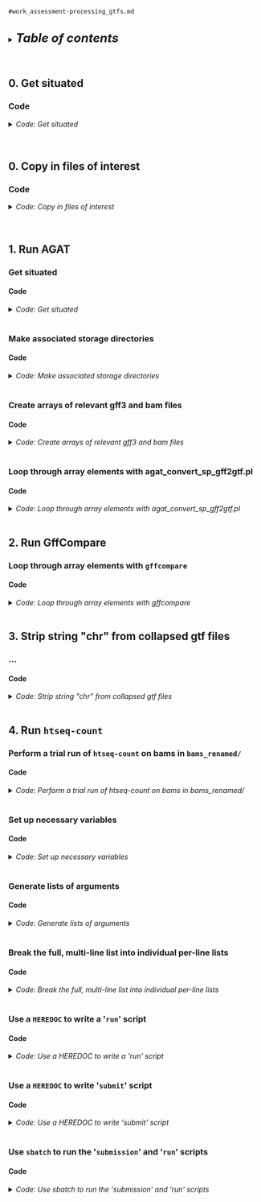 
`#work_assessment-processing_gtfs.md`
<br />
<br />

<details>
<summary><b><font size="+2"><i>Table of contents</i></font></b></summary>
<!-- MarkdownTOC -->

1. [0. Get situated](#0-get-situated)
    1. [Code](#code)
1. [0. Copy in files of interest](#0-copy-in-files-of-interest)
    1. [Code](#code-1)
1. [1. Run AGAT](#1-run-agat)
    1. [Get situated](#get-situated)
        1. [Code](#code-2)
    1. [Make associated storage directories](#make-associated-storage-directories)
        1. [Code](#code-3)
    1. [Create arrays of relevant gff3 and bam files](#create-arrays-of-relevant-gff3-and-bam-files)
        1. [Code](#code-4)
    1. [Loop through array elements with agat_convert_sp_gff2gtf.pl](#loop-through-array-elements-with-agat_convert_sp_gff2gtfpl)
        1. [Code](#code-5)
1. [2. Run GffCompare](#2-run-gffcompare)
    1. [Loop through array elements with `gffcompare`](#loop-through-array-elements-with-gffcompare)
        1. [Code](#code-6)
1. [3. Strip string "chr" from collapsed gtf files](#3-strip-string-chr-from-collapsed-gtf-files)
    1. [...](#)
        1. [Code](#code-7)
1. [4. Run `htseq-count`](#4-run-htseq-count)
    1. [Perform a trial run of `htseq-count` on bams in `bams_renamed/`](#perform-a-trial-run-of-htseq-count-on-bams-in-bams_renamed)
        1. [Code](#code-8)
    1. [Set up necessary variables](#set-up-necessary-variables)
        1. [Code](#code-9)
    1. [Generate lists of arguments](#generate-lists-of-arguments)
        1. [Code](#code-10)
    1. [Break the full, multi-line list into individual per-line lists](#break-the-full-multi-line-list-into-individual-per-line-lists)
        1. [Code](#code-11)
    1. [Use a `HEREDOC` to write a '`run`' script](#use-a-heredoc-to-write-a-run-script)
        1. [Code](#code-12)
    1. [Use a `HEREDOC` to write '`submit`' script](#use-a-heredoc-to-write-submit-script)
        1. [Code](#code-13)
    1. [Use `sbatch` to run the '`submission`' and '`run`' scripts](#use-sbatch-to-run-the-submission-and-run-scripts)
        1. [Code](#code-14)

<!-- /MarkdownTOC -->
</details>
<br />
<br />

<a id="0-get-situated"></a>
## 0. Get situated
<a id="code"></a>
### Code
<details>
<summary><i>Code: Get situated</i></summary>

```bash
#!/bin/bash

tmux new -s gff3
tmux attach -t gff3
grabnode  # 8, defaults

transcriptome && 
    {
        cd "results/2023-0215" \
            || echo "cd'ing failed; check on this..."
    }

if [[ "${CONDA_DEFAULT_ENV}" != "base" ]]; then 
    conda deactivate
fi
```
</details>
<br />
<br />

<a id="0-copy-in-files-of-interest"></a>
## 0. Copy in files of interest
<a id="code-1"></a>
### Code
<details>
<summary><i>Code: Copy in files of interest</i></summary>

```bash
#!/bin/bash

#  Already ----------------------------
p_gen="${HOME}/genomes"
p_gtf="${HOME}/tsukiyamalab/kalavatt/2022_transcriptome-construction/results/2023-0215/infiles_gtf-gff3/already"

if [[ ! -d "${p_gtf}" ]]; then mkdir -p "${p_gtf}"; fi

#  Check that files exist with the given paths
., "${p_gen}/combined_AG/gtf/combined_AG.gtf"
., "${p_gen}/combined_SC_KL_20S/gff3/combined_SC_KL_20S.gff3"
., "${p_gen}/combined_SC_KL_20S/gff3/combined_SC_KL.gff3"
., "${p_gen}/kluyveromyces_lactis_gca_000002515/Ensembl/55/gff3/Kluyveromyces_lactis_gca_000002515.ASM251v1.55.gff3"
., "${p_gen}/sacCer3/Ensembl/108/gtf/Saccharomyces_cerevisiae.R64-1-1.108.gtf"
., "${p_gen}/sacCer3/Ensembl/108/gtf/Saccharomyces_cerevisiae.R64-1-1.108.plus-chr-rename.gtf"

#  Copy in necessary files
if [[ ! -f "${p_gtf}/combined_AG.gtf" ]]; then
    cp \
        "${p_gen}/combined_AG/gtf/combined_AG.gtf" \
        "${p_gtf}/combined_AG.gtf"
fi

if [[ ! -f "${p_gtf}/combined_SC_KL_20S.gff3" ]]; then
    cp \
        "${p_gen}/combined_SC_KL_20S/gff3/combined_SC_KL_20S.gff3" \
        "${p_gtf}/combined_SC_KL_20S.gff3"
fi

if [[ ! -f "${p_gtf}/combined_SC_KL.gff3" ]]; then
    cp \
        "${p_gen}/combined_SC_KL_20S/gff3/combined_SC_KL.gff3" \
        "${p_gtf}/combined_SC_KL.gff3"
fi

if [[ ! -f "${p_gtf}/Kluyveromyces_lactis_gca_000002515.ASM251v1.55.gff3" ]]; then
    cp \
        "${p_gen}/kluyveromyces_lactis_gca_000002515/Ensembl/55/gff3/Kluyveromyces_lactis_gca_000002515.ASM251v1.55.gff3" \
        "${p_gtf}/Kluyveromyces_lactis_gca_000002515.ASM251v1.55.gff3"
fi

if [[ ! -f "${p_gtf}/Saccharomyces_cerevisiae.R64-1-1.108.gtf" ]]; then
    cp \
        "${p_gen}/sacCer3/Ensembl/108/gtf/Saccharomyces_cerevisiae.R64-1-1.108.gtf" \
        "${p_gtf}/Saccharomyces_cerevisiae.R64-1-1.108.gtf"
fi

if [[ ! -f "${p_gtf}/Saccharomyces_cerevisiae.R64-1-1.108.plus-chr-rename.gtf" ]]; then
    cp \
        "${p_gen}/sacCer3/Ensembl/108/gtf/Saccharomyces_cerevisiae.R64-1-1.108.plus-chr-rename.gtf" \
        "${p_gtf}/Saccharomyces_cerevisiae.R64-1-1.108.plus-chr-rename.gtf"
fi


#  Trinity-GG -------------------------
p_trinity="${HOME}/tsukiyamalab/kalavatt/2022_transcriptome-construction/results/2023-0111/outfiles_GMAP_rough-draft/Trinity-GG"
p_gtf="${HOME}/tsukiyamalab/kalavatt/2022_transcriptome-construction/results/2023-0215/infiles_gtf-gff3"

cp -r "${p_trinity}" "${p_gtf}"
```
</details>
<br />
<br />

<a id="1-run-agat"></a>
## 1. Run AGAT
<a id="get-situated"></a>
### Get situated
<a id="code-2"></a>
#### Code
<details>
<summary><i>Code: Get situated</i></summary>

```bash
#!/bin/bash

# tmux new -s install
# tmux attach -t install
grabnode  # 8, defaults

transcriptome && 
    {
        cd "results/2023-0215" \
            || echo "cd'ing failed; check on this..."
    }

if [[ "${CONDA_DEFAULT_ENV}" != "base" ]]; then 
    conda deactivate
fi
source activate gff3_env
```
</details>
<br />

<a id="make-associated-storage-directories"></a>
### Make associated storage directories
<a id="code-3"></a>
#### Code
<details>
<summary><i>Code: Make associated storage directories</i></summary>

```bash
#!/bin/bash

mkdir -p outfiles_gtf-gff3/{already,Trinity-GG}
mkdir -p outfiles_gtf-gff3/Trinity-GG/{G_N,Q_N}/err_out

mkdir -p outfiles_htseq-count/{already,Trinity-GG}
mkdir -p outfiles_htseq-count/Trinity-GG/{G_N,Q_N}/{sh,list,err_out}
```
</details>
<br />

<a id="create-arrays-of-relevant-gff3-and-bam-files"></a>
### Create arrays of relevant gff3 and bam files
<a id="code-4"></a>
#### Code
<details>
<summary><i>Code: Create arrays of relevant gff3 and bam files</i></summary>

```bash
#!/bin/bash

unset stems
typeset -a stems
while IFS=" " read -r -d $'\0'; do
    stems+=( "${REPLY%.gff3}" )
done < <(\
    find . \
        -type f \
        -name "trinity*.gff3" \
        -print0 \
            | sort -z\
)
echo_test "${stems[@]}"
echo "${#stems[@]}"  # 12

unset bams
typeset -a bams
while IFS=" " read -r -d $'\0'; do
    bams+=( "${REPLY}" )
done < <(\
    find "bams_renamed/UT_prim_UMI" \
        -type l \
        -name "*ovn*bam" \
        -print0 \
            | sort -z \
)
echo_test "${bams[@]}"
echo "${#bams[@]}"  # 8
```
</details>
<br />

<a id="loop-through-array-elements-with-agat_convert_sp_gff2gtfpl"></a>
### Loop through array elements with agat_convert_sp_gff2gtf.pl
<a id="code-5"></a>
#### Code
<details>
<summary><i>Code: Loop through array elements with agat_convert_sp_gff2gtf.pl</i></summary>

```bash
#!/bin/bash

for i in "${stems[@]}"; do
    in="${i}.gff3"
    out="$(echo "${i}" | sed 's/infiles/outfiles/g' - )"
    err_out="$(dirname "${out}")/err_out/01-agat.$(basename "${out}")"
    echo "Running agat_convert_sp_gff2gtf.pl"
    echo "        in   ${in}"
    echo "       out  ${out}.gtf"
    echo "    stdout  ${err_out}.stdout.txt"
    echo "    stderr  ${err_out}.stderr.txt"
    echo ""

    agat_convert_sp_gff2gtf.pl \
        --gff "${in}" \
        -o "${out}.gtf" \
            > >(tee -a "${err_out}.stdout.txt") \
            2> >(tee -a "${err_out}.stderr.txt")
done
```
</details>
<br />

<a id="2-run-gffcompare"></a>
## 2. Run GffCompare
<a id="loop-through-array-elements-with-gffcompare"></a>
### Loop through array elements with `gffcompare`
<a id="code-6"></a>
#### Code
<details>
<summary><i>Code: Loop through array elements with gffcompare</i></summary>

```bash
#!/bin/bash

for i in "${stems[@]}"; do
    in="$(echo "${i}" | sed 's/infiles/outfiles/g' - ).gtf"
    out="${in%.gtf}"
    err_out="$(dirname "${out}")/err_out/02-gffcompare.$(basename "${out}")"
    echo "Running gffcompare"
    echo "        in  ${in}"
    echo "       out  ${out}"
    echo "    stdout  ${err_out}.stdout.txt"
    echo "    stderr  ${err_out}.stderr.txt"
    echo ""
    
    echo "\
    gffcompare -C \"${in}\" \\
        -o \"${out}\" \\
            > >(tee -a \"${err_out%.gtf}.stdout.txt\") \\
            2> >(tee -a \"${err_out%.gtf}.stderr.txt\")
    "

    gffcompare -C "${in}" \
        -o "${out}.gffcompare" \
        > >(tee -a "${err_out%.gtf}.stdout.txt") \
        2> >(tee -a "${err_out%.gtf}.stderr.txt")
done
```
</details>
<br />

<a id="3-strip-string-chr-from-collapsed-gtf-files"></a>
## 3. Strip string "chr" from collapsed gtf files
<a id="..."></a>
### ...
<a id="code-7"></a>
#### Code
<details>
<summary><i>Code: Strip string "chr" from collapsed gtf files</i></summary>

```bash
#!/bin/bash
#DONTRUN #CONTINUE

for j in "${stems[@]}"; do
    in="$(echo "${j}" | sed 's/infiles/outfiles/g' - ).gffcompare.combined.gtf"
    out="${in%.gtf}.sans-chr.gtf"
    err_out="$(dirname "${out}")/err_out/03-chr-rename.$(basename "${out}" .gffcompare.combined.sans-chr.gtf)"
    echo "Running htseq-count"
    echo "        in                        ${in}"
    echo "       out                        ${out}"
    echo "    stdout  ${err_out}.stdout.txt"
    echo "    stderr  ${err_out}.stderr.txt"
    echo ""

    echo "awk -F '\t' 'BEGIN {OFS = FS} { gsub(/chr/, "", \$1); print }' ${in} > ${out}"

    awk -F '\t' 'BEGIN {OFS = FS} { gsub(/chr/, "", $1); print }' ${in} > ${out}
done
```
</details>
<br />

<a id="4-run-htseq-count"></a>
## 4. Run `htseq-count`
<a id="perform-a-trial-run-of-htseq-count-on-bams-in-bams_renamed"></a>
### Perform a trial run of `htseq-count` on bams in `bams_renamed/`
<a id="code-8"></a>
#### Code
<details>
<summary><i>Code: Perform a trial run of htseq-count on bams in bams_renamed/</i></summary>

```bash
#!/bin/bash

k=0
for i in "yes" "reverse"; do
    for j in "${stems[@]}"; do
        # i="reverse"  # echo "${i}"
        # j="${stems[0]}"  # echo "${j}"
        in="$(echo "${j}" | sed 's/infiles/outfiles/g' - ).gffcompare.combined.sans-chr.gtf"  # ., "${in}"
        out="$(echo "${j}" | sed 's/infiles_gtf-gff3/outfiles_htseq-count/g' - ).htseq-count-${i}.tsv"  # echo "${out}"
        err_out="$(dirname "${out}")/err_out/03-htseq-count-${i}.$(basename "${out}" .tsv)"  # echo "${err_out}"
        echo "Running htseq-count"
        echo "        in                                    ${in}"
        echo "       out                                 ${out}"
        echo "    stdout  ${err_out}.stdout.txt"
        echo "    stderr  ${err_out}.stderr.txt"
        echo ""

        let k++
        printf "    Iteration '%d'\n\n" "${k}"

        echo "\
        htseq-count \\
            --order \"pos\" \\
            --stranded \"${i}\" \\
            --nonunique \"all\" \\
            --type \"transcript\" \\
            --idattr \"gene_id\" \\
            --nprocesses \"${SLURM_CPUS_ON_NODE}\" \\
            --counts_output \"${out}\" \\
            --with-header \\
            \${bams[*]} \\
            \"${in}\" \\
                > >(tee -a \"${err_out}.stdout.txt\") \\
                2> >(tee -a \"${err_out}.stderr.txt\")
        "

        # start="$(date +%s.%N)"
        # htseq-count \
        #     --order "pos" \
        #     --stranded "${i}" \
        #     --nonunique "all" \
        #     --type "transcript" \
        #     --idattr "gene_id" \
        #     --nprocesses "${SLURM_CPUS_ON_NODE}" \
        #     --counts_output "${out}" \
        #     --with-header \
        #     ${bams[*]} \
        #     "${in}" \
        #         > >(tee -a "${err_out}.stdout.txt") \
        #         2> >(tee -a "${err_out}.stderr.txt")
        # end="$(date +%s.%N)"
        # run_time="$( echo "$end - $start" | bc -l )"
        # echo "${run_time}"  # ~18 minutes per iteration
    done
done
```
</details>
<br />

<a id="set-up-necessary-variables"></a>
### Set up necessary variables
<a id="code-9"></a>
#### Code
<details>
<summary><i>Code: Set up necessary variables</i></summary>

```bash
#!/bin/bash
#DONTRUN #CONTINUE

script_run="run_htseq-count.sh"  # echo "${script_run}"
script_submit="submit_run_htseq-count.sh"  # echo "${script_submit}"
threads=16  # echo "${threads}"

store_scripts_G="outfiles_htseq-count/Trinity-GG/G_N/sh"  # echo "${store_scripts_G}"  # ., "${store_scripts_G}"
store_scripts_Q="outfiles_htseq-count/Trinity-GG/Q_N/sh"  # echo "${store_scripts_Q}"  # ., "${store_scripts_Q}"

store_err_out_G="outfiles_htseq-count/Trinity-GG/G_N/err_out"  # echo "${store_err_out_G}"  # ., "${store_err_out_G}"
store_err_out_Q="outfiles_htseq-count/Trinity-GG/Q_N/err_out"  # echo "${store_err_out_Q}"  # ., "${store_err_out_Q}"

store_lists_G="outfiles_htseq-count/Trinity-GG/G_N/list"  # echo "${store_lists_G}"  # ., "${store_lists_G}"
store_lists_Q="outfiles_htseq-count/Trinity-GG/Q_N/list"  # echo "${store_lists_Q}"  # ., "${store_lists_Q}"

list="Trinity-GG.htseq-count.txt"  # echo "${list}"
max_id_job=12  # echo "${max_id_job}"
max_id_task=12  # echo "${max_id_task}"
```
</details>
<br />

<a id="generate-lists-of-arguments"></a>
### Generate lists of arguments
<a id="code-10"></a>
#### Code
<details>
<summary><i>Code: Generate lists of arguments</i></summary>

```bash
#!/bin/bash
#DONTRUN #CONTINUE

unset stranded
typeset -a stranded=("yes" "reverse")
echo_test "${stranded[@]}"
echo "${#stranded[@]}"

if [[ -f "${store_lists_G}/${list}" ]]; then
    rm "${store_lists_G}/${list}"
fi

if [[ -f "${store_lists_Q}/${list}" ]]; then
    rm "${store_lists_Q}/${list}"
fi

#  Header -----------------------------
if [[ -f "${store_lists_G}/${list}" ]]; then
    rm "${store_lists_G}/${list}"
fi
echo "stranded \
infile \
outfile \
err_out" \
    > "${store_lists_G}/${list}"
#  ., "${store_lists_G}/${list}"
#  vi "${store_lists_G}/${list}"
# cat "${store_lists_G}/${list}"

if [[ -f "${store_lists_Q}/${list}" ]]; then
    rm "${store_lists_Q}/${list}"
fi
echo "stranded \
infile \
outfile \
err_out" \
    > "${store_lists_Q}/${list}"
#  ., "${store_lists_Q}/${list}"
#  vi "${store_lists_Q}/${list}"
# cat "${store_lists_Q}/${list}"

#  Body -------------------------------
for i in "${stranded[@]}"; do
    for j in "${stems[@]}"; do
        st="${i}"
        in="$(echo "${j}" | sed 's/infiles/outfiles/g' - ).gffcompare.combined.sans-chr.gtf"
        ou="$(echo "${j}" | sed 's/infiles_gtf-gff3/outfiles_htseq-count/g' - ).htseq-count-${st}.tsv"
        er="$(dirname "${ou}")/err_out/03-htseq-count-${st}.$(basename "${ou}" .tsv)"

        echo "${st} ${in} ${ou} ${er}"
        echo ""

        if [[ "${j}" == *G_N* ]]; then
            echo "${st} ${in} ${ou} ${er}" >> "${store_lists_G}/${list}"
        elif [[ "${j}" == *Q_N* ]]; then
            echo "${st} ${in} ${ou} ${er}" >> "${store_lists_Q}/${list}"
        fi
        #        ., "${store_lists_G}"
        #        ., "${store_lists_G}/${list}"
        #     wc -l "${store_lists_G}/${list}"
        #  head -20 "${store_lists_G}/${list}"
        #
        #        ., "${store_lists_Q}"
        #        ., "${store_lists_Q}/${list}"
        #     wc -l "${store_lists_Q}/${list}"
        #  head -20 "${store_lists_Q}/${list}"
    done
done
```
</details>
<br />

<a id="break-the-full-multi-line-list-into-individual-per-line-lists"></a>
### Break the full, multi-line list into individual per-line lists
<a id="code-11"></a>
#### Code
<details>
<summary><i>Code: Break the full, multi-line list into individual per-line lists</i></summary>

```bash
#!/bin/bash
#DONTRUN #CONTINUE

if [[ -f "${store_lists_G}/${list%.txt}.4.txt" ]]; then
    rm \
        "${store_lists_G}/"${list%.txt}.?.txt \
        "${store_lists_G}/"${list%.txt}.??.txt
fi
#  ., "${store_lists_G}"
#  vi "${store_lists_G}/${list}"  # :q
# cat "${store_lists_G}/${list}"  # :q

typeset -i i=0
sed 1d "${store_lists_G}/${list}" | while read -r line; do
    #  Increment with each line
    i=$(( i + 1 ))

    #  File for job submission
    individual="${list%.txt}.${i}.txt"  # echo "${individual}"

    #  If present, remove infile with header and single-line body
    [[ ! -e "${store_lists_G}/${individual}" ]] || rm "${store_lists_G}/${individual}"
    # echo "${store_lists}/${individual}"

    #  Generate infile with header and single-line body
    # echo "$(head -n 1 ${list})" >> "${individual}"
    head -n 1 "${store_lists_G}/${list}" >> "${store_lists_G}/${individual}"  # cat "${store_lists}/${individual}"
    echo "${line}" >> "${store_lists_G}/${individual}"  # cat "${store_lists}/${individual}"

    # echo "Created file: ${store_lists_G}/${individual}"
done
#  ., "${store_lists_G}"
#  vi "${store_lists_G}/${list%.txt}.4.txt"  # :q
# cat "${store_lists_G}/${list%.txt}.4.txt"

if [[ -f "${store_lists_Q}/${list%.txt}.4.txt" ]]; then
    # rm "${store_lists}/"${list%.txt}.{?,??,???}.txt
    rm \
        "${store_lists_Q}/"${list%.txt}.?.txt \
        "${store_lists_Q}/"${list%.txt}.??.txt
fi
#  ., "${store_lists_Q}"
#  vi "${store_lists_Q}/${list}"  # :q
# cat "${store_lists_Q}/${list}"  # :q

typeset -i i=0
sed 1d "${store_lists_Q}/${list}" | while read -r line; do
    #  Increment with each line
    i=$(( i + 1 ))

    #  File for job submission
    individual="${list%.txt}.${i}.txt"  # echo "${individual}"

    #  If present, remove infile with header and single-line body
    [[ ! -e "${store_lists_Q}/${individual}" ]] || rm "${store_lists_Q}/${individual}"
    # echo "${store_lists}/${individual}"

    #  Generate infile with header and single-line body
    # echo "$(head -n 1 ${list})" >> "${individual}"
    head -n 1 "${store_lists_Q}/${list}" >> "${store_lists_Q}/${individual}"  # cat "${store_lists}/${individual}"
    echo "${line}" >> "${store_lists_Q}/${individual}"  # cat "${store_lists}/${individual}"

    # echo "Created file: ${store_lists_Q}/${individual}"
done
#  ., "${store_lists_Q}"
#  vi "${store_lists_Q}/${list%.txt}.4.txt"  # :q
# cat "${store_lists_Q}/${list%.txt}.4.txt"
```
</details>
<br />

<a id="use-a-heredoc-to-write-a-run-script"></a>
### Use a `HEREDOC` to write a '`run`' script
<a id="code-12"></a>
#### Code
<details>
<summary><i>Code: Use a HEREDOC to write a 'run' script</i></summary>

```bash
#!/bin/bash
#DONTRUN #CONTINUE

if [[ -f "${store_scripts_G}/${script_run}" ]]; then
    rm "./${store_scripts_G}/${script_run}"
fi

if [[ -f "${store_scripts_Q}/${script_run}" ]]; then
    rm "./${store_scripts_Q}/${script_run}"
fi

cat << script > "${script_run}"
#!/bin/bash

#  ${script_run}
#  KA
#  $(date '+%Y-%m%d')


#  ------------------------------------
print_message_exit() {
    # Print a message and exit
    #
    # :param 1: message to be printed <chr>
    echo "\${1}"
    exit 1
}


check_file_exists() {
    # Check that a file exists; exit if it does not
    # 
    # :param 1: file, including path <chr>
    [[ -f "\${1}" ]] ||
        {
            echo -e "Exiting: File \${1} does not exist.\n"
            exit 1
        }
}


#  ------------------------------------
#TODO Help message
#  ...

while getopts "a:" opt; do
    case "\${opt}" in
        a) arguments="\${OPTARG}" ;;
        *) print_message_exit "\${help}" ;;
    esac
done

[[ -z "\${arguments}" ]] && print_message_exit "\${help}"
check_file_exists "\${arguments}"


#  Echo -------------------------------
parallel --header : --colsep " " -k -j 1 echo \\
    'htseq-count \\
        --order pos \\
        --stranded {stranded} \\
        --nonunique all \\
        --type transcript \\
        --idattr gene_id \\
        --nprocesses ${threads} \\
        --counts_output {outfile} \\
        --with-header \\
        ${bams[*]} \\
        {infile} \\
            > {err_out}.stdout.txt \\
            2> {err_out}.stderr.txt' \\
:::: "\${arguments}"


#  Run --------------------------------
parallel --header : --colsep " " -k -j 1 \\
    'htseq-count \\
        --order pos \\
        --stranded {stranded} \\
        --nonunique all \\
        --type transcript \\
        --idattr gene_id \\
        --nprocesses ${threads} \\
        --counts_output {outfile} \\
        --with-header \\
        ${bams[*]} \\
        {infile} \\
            > {err_out}.stdout.txt \\
            2> {err_out}.stderr.txt' \\
:::: "\${arguments}"
script
chmod +x "${script_run}"

cp "${script_run}" "${store_scripts_G}/${script_run}"
cp "${script_run}" "${store_scripts_Q}/${script_run}"

if [[ -f "${store_scripts_G}/${script_run}" ]] &&
   [[ -f "${store_scripts_Q}/${script_run}" ]]
then
    rm "./${script_run}"
fi
#  cd "./${store_scripts_G}"
#  ., "./${store_scripts_G}/${script_run}"
#  vi "./${store_scripts_G}/${script_run}"  # :q
# cat "./${store_scripts_G}/${script_run}"
#
#  cd "./${store_scripts_Q}"
#  ., "./${store_scripts_Q}/${script_run}"
#  vi "./${store_scripts_Q}/${script_run}"  # :q
# cat "./${store_scripts_Q}/${script_run}"
```
</details>
<br />

<a id="use-a-heredoc-to-write-submit-script"></a>
### Use a `HEREDOC` to write '`submit`' script
<a id="code-13"></a>
#### Code
<details>
<summary><i>Code: Use a HEREDOC to write 'submit' script</i></summary>

```bash
#!/bin/bash
#DONTRUN #CONTINUE

if [[ -f "./${store_scripts_G}/${script_submit}" ]]; then
    rm "./${store_scripts_G}/${script_submit}"
fi
cat << script > "${store_scripts_G}/${script_submit}"
#!/bin/bash

#SBATCH --job-name=${script_run}
#SBATCH --nodes=1
#SBATCH --cpus-per-task=${threads}
#SBATCH --error=./${store_err_out_G}/${script_run%.sh}.%A-%a.err.txt
#SBATCH --output=./${store_err_out_G}/${script_run%.sh}.%A-%a.out.txt
#SBATCH --array=1-${max_id_job}%${max_id_task}

#  ${script_submit}
#  KA
#  $(date '+%Y-%m%d')

name="\$(
    cat "./${store_lists_G}/${list%.txt}.\${SLURM_ARRAY_TASK_ID}.txt" \\
        | awk -v OFS='\t' 'FNR == 2 { print \$3 }' \\
        | sed 's:\./outfiles_htseq-count/Trinity-GG/::g' \\
        | sed 's:\/:\.:g' \\
        | sed 's:\.tsv::g'
)"

ln -f \\
    ${store_err_out_G}/${script_run%.sh}.\${SLURM_ARRAY_JOB_ID}-\${SLURM_ARRAY_TASK_ID}.out.txt \\
    ${store_err_out_G}/${script_run%.sh}.\${name}.\${SLURM_ARRAY_JOB_ID}-\${SLURM_ARRAY_TASK_ID}.out.txt

ln -f \\
    ${store_err_out_G}/${script_run%.sh}.\${SLURM_ARRAY_JOB_ID}-\${SLURM_ARRAY_TASK_ID}.err.txt \\
    ${store_err_out_G}/${script_run%.sh}.\${name}.\${SLURM_ARRAY_JOB_ID}-\${SLURM_ARRAY_TASK_ID}.err.txt

srun \\
    "${store_scripts_G}/${script_run}" \\
        -a "./${store_lists_G}/${list%.txt}.\${SLURM_ARRAY_TASK_ID}.txt"

rm \\
    ${store_err_out_G}/${script_run%.sh}.\${SLURM_ARRAY_JOB_ID}-\${SLURM_ARRAY_TASK_ID}.out.txt

rm \\
    ${store_err_out_G}/${script_run%.sh}.\${SLURM_ARRAY_JOB_ID}-\${SLURM_ARRAY_TASK_ID}.err.txt
script
#  ., "${store_scripts_G}"
#  ., "${store_scripts_G}/${script_submit}"
#  vi "${store_scripts_G}/${script_submit}"  # :q
# cat -n "${store_scripts_G}/${script_submit}"

if [[ -f "./${store_scripts_Q}/${script_submit}" ]]; then
    rm "./${store_scripts_Q}/${script_submit}"
fi
cat << script > "${store_scripts_Q}/${script_submit}"
#!/bin/bash

#SBATCH --job-name=${script_run}
#SBATCH --nodes=1
#SBATCH --cpus-per-task=${threads}
#SBATCH --error=./${store_err_out_Q}/${script_run%.sh}.%A-%a.err.txt
#SBATCH --output=./${store_err_out_Q}/${script_run%.sh}.%A-%a.out.txt
#SBATCH --array=1-${max_id_job}%${max_id_task}

#  ${script_submit}
#  KA
#  $(date '+%Y-%m%d')

name="\$(
    cat "./${store_lists_Q}/${list%.txt}.\${SLURM_ARRAY_TASK_ID}.txt" \\
        | awk -v OFS='\t' 'FNR == 2 { print \$3 }' \\
        | sed 's:\./outfiles_htseq-count/Trinity-GG/::g' \\
        | sed 's:\/:\.:g' \\
        | sed 's:\.tsv::g'
)"

ln -f \\
    ${store_err_out_Q}/${script_run%.sh}.\${SLURM_ARRAY_JOB_ID}-\${SLURM_ARRAY_TASK_ID}.out.txt \\
    ${store_err_out_Q}/${script_run%.sh}.\${name}.\${SLURM_ARRAY_JOB_ID}-\${SLURM_ARRAY_TASK_ID}.out.txt

ln -f \\
    ${store_err_out_Q}/${script_run%.sh}.\${SLURM_ARRAY_JOB_ID}-\${SLURM_ARRAY_TASK_ID}.err.txt \\
    ${store_err_out_Q}/${script_run%.sh}.\${name}.\${SLURM_ARRAY_JOB_ID}-\${SLURM_ARRAY_TASK_ID}.err.txt

srun \\
    "${store_scripts_Q}/${script_run}" \\
        -a "./${store_lists_Q}/${list%.txt}.\${SLURM_ARRAY_TASK_ID}.txt"

rm \\
    ${store_err_out_Q}/${script_run%.sh}.\${SLURM_ARRAY_JOB_ID}-\${SLURM_ARRAY_TASK_ID}.out.txt

rm \\
    ${store_err_out_Q}/${script_run%.sh}.\${SLURM_ARRAY_JOB_ID}-\${SLURM_ARRAY_TASK_ID}.err.txt
script
#  ., "${store_scripts_Q}"
#  ., "${store_scripts_Q}/${script_submit}"
#  vi "${store_scripts_Q}/${script_submit}"  # :q
# cat -n "${store_scripts_Q}/${script_submit}"
```
</details>
<br />

<a id="use-sbatch-to-run-the-submission-and-run-scripts"></a>
### Use `sbatch` to run the '`submission`' and '`run`' scripts
<a id="code-14"></a>
#### Code
<details>
<summary><i>Code: Use sbatch to run the 'submission' and 'run' scripts</i></summary>

```bash
#!/bin/bash
#DONTRUN #CONTINUE

if [[ "${CONDA_DEFAULT_ENV}" != "base" ]]; then 
    conda deactivate
fi
source activate gff3_env

sbatch "${store_scripts_G}/${script_submit}"
sbatch "${store_scripts_Q}/${script_submit}"
# alias crj=".,f ./sh_err_out/err_out/ | tail -220"
# alias grj="cd ./sh_err_out/err_out/ && .,f | tail -220"
# alias t220=".,f | tail -220"
```
